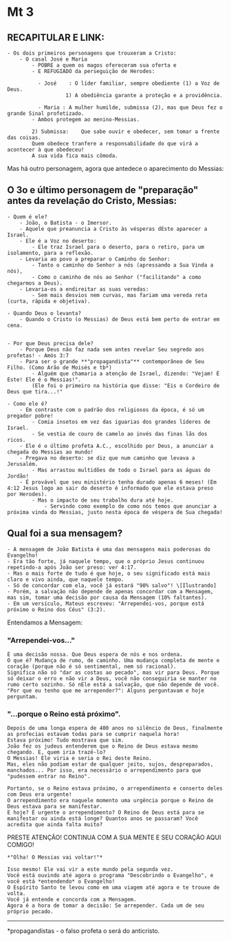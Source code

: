 # Mt 3

## RECAPITULAR E LINK:
	- Os dois primeiros personagens que trouxeram a Cristo:
		- O casal José e Maria
			- POBRE a quem os magos ofereceram sua oferta e
			- E REFUGIADO da perseguição de Herodes:

			  - José	: O líder familiar, sempre obediente (1) a Voz de Deus.
			  		   1) A obediência garante a proteção e a providência.

			  - Maria : A mulher humilde, submissa (2), mas que Deus fez o grande Sinal profetizado.
			- Ambos protegem ao menino-Messias.

			2) Submissa: 	Que sabe ouvir e obedecer, sem tomar a frente das coisas.
			Quem obedece tranfere a responsabilidade do que virá a acontecer à que obedeceu! 
			A sua vida fica mais cômoda.


Mas há outro personagem, agora que antedece o aparecimento do Messias:

##  O 3o e último personagem de "preparação" antes da revelação do Cristo, Messias: 
	- Quem é ele? 
		- João, o Batista - o Imersor.
		- Aquele que preanuncia a Cristo às vésperas dEste aparecer a Israel.
		- Ele é a Voz no deserto: 
			- Ele traz Israel para o deserto, para o retiro, para um isolamento, para a reflexão.
		- Levaria ao povo a preparar o Caminho do Senhor: 
			- Tanto o caminho do Senhor a nós (apressando a Sua Vinda a nós),
			- Como o caminho de nós ao Senhor ("facilitando" a como chegarmos a Deus).
		- Levaria-os a endireitar as suas veredas:
			- Sem mais desvios nem curvas, mas fariam uma vereda reta (curta, rápida e objetiva).
		
	- Quando Deus o levanta?
		- Quando o Cristo (o Messias) de Deus está bem perto de entrar em cena.


	- Por que Deus precisa dele? 
		- Porque Deus não faz nada sem antes revelar Seu segredo aos profetas! - Amós 3:7
		- Para ser o grande **"propagandista"** contemporâneo de Seu Filho. (Como Arão de Moisés e tb*)
			- Alguém que chamaria a atenção de Israel, dizendo: "Vejam! É Este! Ele é o Messias!".
			(Ele foi o primeiro na história que disse: "Eis o Cordeiro de Deus que tira...!"

	- Como ele é?
		- Em contraste com o padrão dos religiosos da época, é só um pregador pobre!
			- Comia insetos em vez das iguarias dos grandes líderes de Israel.
			- Se vestia de couro de camelo ao invés das finas lãs dos ricos.
		- Ele é o último profeta A.C., escolhido por Deus, a anunciar a chegada do Messias ao mundo!
		- Pregava no deserto: se diz que num caminho que levava a Jerusalém.
			- Mas arrastou multidões de todo o Israel para as águas do Jordão!
		- É provável que seu ministério tenha durado apenas 6 meses! (Em 4:12 Jesus logo ao sair do deserto é informado que ele estava preso por Herodes).
			- Mas o impacto de seu trabalho dura até hoje.
				- Servindo como exemplo de como nós temos que anunciar a próxima vinda do Messias, justo nesta época de véspera de Sua chegada!


## Qual foi a sua mensagem?
	- A mensagem de João Batista é uma das mensagens mais poderosas do Evangelho!
	- Era tão forte, já naquele tempo, que o próprio Jesus continuou repetindo-a após João ser preso: ver 4:17.
	- Mas o mais forte de tudo é que hoje, o seu significado está mais claro e vivo ainda, que naquele tempo.
	- Só de concordar com ela, você já estará "90% salvo"! \[Ilustrando]
	- Porém, a salvação não depende de apenas concordar com a Mensagem, mas sim, tomar uma decisão por causa da Mensagem (10% faltantes).
	- Em um versículo, Mateus escreveu: "Arrependei-vos, porque está próximo o Reino dos Céus" (3:2).

Entendamos a Mensagem: 

### "Arrependei-vos..."
	É uma decisão nossa. Que Deus espera de nós e nos ordena.
	O que é? Mudança de rumo, de caminho. Uma mudança completa de mente e coração (porque não é só sentimental, nem só racional).
	Significa não só "dar as costas ao pecado", mas vir para Deus. Porque só deixar o erro e não vir a Deus, você não conseguiria se manter no rumo certo sozinho. Só nEle está a salvação, que não depende de você.
	"Por que eu tenho que me arrepender?": Alguns perguntavam e hoje perguntam.


### "...porque o Reino está próximo".
	Depois de uma longa espera de 400 anos no silêncio de Deus, finalmente as profecias estavam todas para se cumprir naquela hora! 
	Estava próximo! Tudo mostrava que sim.
	João fez os judeus entenderem que o Reino de Deus estava mesmo chegando. E, quem iria trazê-lo?
	O Messias! Ele viria e seria o Rei deste Reino.
	Mas, eles não podiam estar de qualquer jeito, sujos, despreparados, manchados... Por isso, era necessário o arrependimento para que "pudessem entrar no Reino".

	Portanto, se o Reino estava próximo, o arrependimento e conserto deles com Deus era urgente!
	O arrependimento era naquele momento uma urgência porque o Reino de Deus estava para se manifestar.
	E hoje? É urgente o arrependimento? O Reino de Deus está para se manifestar ou ainda está longe? Quantos anos se passaram? Você acredita que ainda falta muito?


PRESTE ATENÇÃO!
CONTINUA COM A SUA MENTE E SEU CORAÇÃO AQUI COMIGO!

	*"Olha! O Messias vai voltar!"*

	Isso mesmo! Ele vai vir a este mundo pela segunda vez.
	Você está ouvindo até agora o programa "Descobrindo o Evangelho", e você está *entendendo* o Evangelho!
	O Espírito Santo te levou como em uma viagem até agora e te trouxe de volta. 
	Você já entende e concorda com a Mensagem. 
	Agora é a hora de tomar a decisão: Se arrepender. Cada um de seu próprio pecado. 



_____________

*propagandistas - o falso profeta o será do anticristo.
